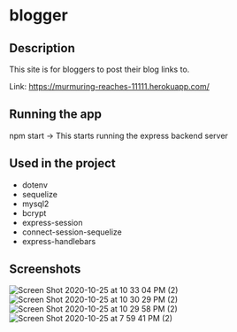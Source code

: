 # blogger

## Description
This site is for bloggers to post their blog links to.

Link: https://murmuring-reaches-11111.herokuapp.com/

## Running the app
npm start -> This starts running the express backend server

## Used in the project
 - dotenv
 - sequelize
 - mysql2
 - bcrypt
 - express-session
 - connect-session-sequelize
 - express-handlebars
 
 ## Screenshots
![Screen Shot 2020-10-25 at 10 33 04 PM (2)](https://user-images.githubusercontent.com/56687081/97134207-315d9980-1712-11eb-8db5-68de03cef9f1.png)
![Screen Shot 2020-10-25 at 10 30 29 PM (2)](https://user-images.githubusercontent.com/56687081/97134211-31f63000-1712-11eb-9a3e-567a38fa17b6.png)
![Screen Shot 2020-10-25 at 10 29 58 PM (2)](https://user-images.githubusercontent.com/56687081/97134213-328ec680-1712-11eb-9c1a-755537094ba6.png)
![Screen Shot 2020-10-25 at 7 59 41 PM (2)](https://user-images.githubusercontent.com/56687081/97134215-328ec680-1712-11eb-805a-57b9081e3065.png)

